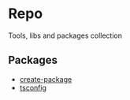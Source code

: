 # Repo

Tools, libs and packages collection

## Packages

- [create-package](./packages/create-package/README.md)
- [tsconfig](./packages/tsconfig/README.md)
